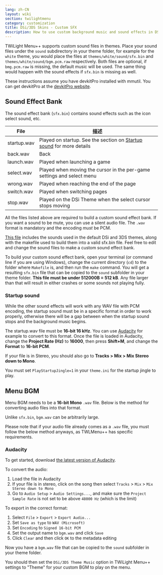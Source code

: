```yaml
---
lang: zh-CN
layout: wiki
section: twilightmenu
category: customization
title: DSi/3DS Skins - Custom SFX
description: How to use custom background music and sound effects in DSi and 3DS skins for TWiLight Menu++
---
```


TWiLight Menu++ supports custom sound files in themes. Place your sound files under the `sound` subdirectory in your theme folder, for example for the `white` theme, you would place the files at `themes/white/sound/sfx.bin` and `themes/white/sound/bgm.pcm.raw` respectively. Both files are optional, if `bmg.pcm.raw` is missing, the default music will be used. The same thing would happen with the sound effects if `sfx.bin` is missing as well.

These instructions assume you have devkitPro installed with mmutil. You can get devkitPro at the [devkitPro website](https://devkitpro.org/wiki/Getting_Started).

## Sound Effect Bank
The sound effect bank (`sfx.bin`) contains sound effects such as the icon select sound, etc.

| File        | 描述                                                                                     |
| ----------- | -------------------------------------------------------------------------------------- |
| startup.wav | Played on startup. See the section on [Startup sound](#startup-sound) for more details |
| back.wav    | Back                                                                                   |
| launch.wav  | Played when launching a game                                                           |
| select.wav  | Played when moving the cursor in the per-game settings and select menu                 |
| wrong.wav   | Played when reaching the end of the page                                               |
| switch.wav  | Played when switching pages                                                            |
| stop.wav    | Played on the DSi Theme when the select cursor stops moving                            |

All the files listed above are required to build a custom sound effect bank. If you want a sound to be mute, you can use a silent audio file. The `.wav` format is mandatory and the encoding *must* be PCM.

[This file](/assets/files/sfx-example.zip) includes the sounds used in the default DSi and 3DS themes, along with the makefile used to build them into a valid sfx.bin file. Feel free to edit and change the sound files to make a custom sound effect bank.

To build your custom sound effect bank, open your terminal (or command line if you are using Windows), change the current directory (`cd`) to the folder where `Makefile` is, and then run the `make` command. You will get a resulting `sfx.bin` file that can be copied to the `sound` subfolder in your theme folder. **This file must be under 512000B = 512 kB**. Any file larger than that will result in either crashes or some sounds not playing fully.

### Startup sound
While the other sound effects will work with any WAV file with PCM encoding, the startup sound must be in a specific format in order to work properly, otherwise there will be a gap between when the startup sound stops and the background music begins.

The startup.wav file must be **16-bit 16 kHz**. You can use [Audacity](https://github.com/audacity/audacity/releases/latest) for example to convert to this format. Once the file is loaded in Audacity, change the **Project Rate (Hz)** to **16000**, then press **Shift+M**, and change the **Format** to **16-bit PCM**.

If your file is in Stereo, you should also go to **Tracks > Mix > Mix Stereo down to Mono**.

You must set `PlayStartupJingle=1` in your `theme.ini` for the startup jingle to play.


## Menu BGM
Menu BGM needs to be a **16-bit Mono** `.wav` file. Below is the method for converting audio files into that format.

Unlike `sfx.bin`, `bgm.wav` can be arbitrarily large.

Please note that if your audio file already comes as a `.wav` file, you must follow the below method anyways, as TWLMenu++ has specific requirements.

### Audacity
To get started, download [the latest version of Audacity](https://github.com/audacity/audacity/releases/latest).

To convert the audio:
1. Load the file in Audacity
1. If your file is in stereo, click on the song then select `Tracks` > `Mix` > `Mix Stereo down to Mono`
1. Go to `Audio Setup` > `Audio Settings...`, and make sure the `Project Sample Rate` is not set to be above `48000 Hz` (which is the limit)

To export in the correct format:
1. Select `File` > `Export` > `Export Audio...`
1. Set `Save as type` to `WAV (Microsoft)`
1. Set `Encoding` to `Signed 16-bit PCM`
1. Set the output name to `bgm.wav` and click `Save`
1. Click `Clear` and then click `OK` to the metadata editing

Now you have a `bgm.wav` file that can be copied to the `sound` subfolder in your theme folder.

You should then set the `DSi/3DS Theme Music` option in TWiLight Menu++ settings to "Theme" for your custom BGM to play on the menu.
